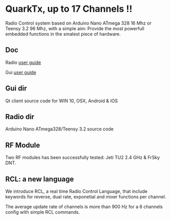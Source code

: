 # QuarkTx, up to 17 Channels !!
Radio Control system based on Arduino Nano ATmega 328  16 Mhz or Teensy 3.2 96 Mhz, with a simple aim: Provide the most powerfull embedded functions in the smalest piece of hardware.

## Doc
Radio [user guide](https://github.com/hexabyte23/QuarkTx/blob/master/Doc/radio.md)


Gui [user guide](https://github.com/hexabyte23/QuarkTx/blob/master/Doc/gui.md)

## Gui dir
Qt client source code for WIN 10, OSX, Android & IOS

## Radio dir
Arduino Nano ATmega328/Teensy 3.2 source code

## RF Module
Two RF modules has been successfully tested: Jeti TU2 2.4 GHz & FrSky DNT.

## RCL: a new language
We introduce RCL, a real time Radio Control Language, that include keywords for reverse, dual rate, exponetial and mixer functions per channel.

The average update rate of channels is more than 900 Hz for a 6 channels config with simple RCL commands.